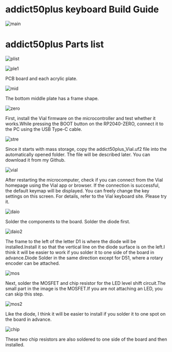 # addict50plus keyboard Build Guide

![main](https://github.com/user-attachments/assets/1dce476f-f478-4a7e-965b-9dcf54100ee1)
# addict50plus Parts list
![plist](https://github.com/user-attachments/assets/e1a9dc2d-d649-44af-9765-2a330322938a)

![ple1](https://github.com/user-attachments/assets/536c8912-2620-4de3-a461-41931ba8edc8)

PCB board and each acrylic plate.

![mid](https://github.com/user-attachments/assets/af96703d-75b7-4964-8698-dce49e05a9b3)

The bottom middle plate has a frame shape.

![zero](https://github.com/user-attachments/assets/6a6165d0-f461-4206-819e-07e254b528ae)

First, install the Vial firmware on the microcontroller and test whether it works.While pressing the BOOT button on the RP2040-ZERO, connect it to the PC using the USB Type-C cable.

![stre](https://github.com/user-attachments/assets/2368563c-54c0-4be3-8b4a-fe820cadefca)

Since it starts with mass storage, copy the addict50plus_Vial.uf2 file into the automatically opened folder. The file will be described later. You can download it from my Github.

![vial](https://github.com/user-attachments/assets/30a668e1-1343-4ddd-8fe3-d758f2bc0a6a)

After restarting the microcomputer, check if you can connect from the Vial homepage using the Vial app or browser. If the connection is successful, the default keymap will be displayed. You can freely change the key settings on this screen. For details, refer to the Vial keyboard site. Please try it.

![daio](https://github.com/user-attachments/assets/58429e36-c04c-49d2-b7ae-72d676d1ebe3)

Solder the components to the board. Solder the diode first.

![daio2](https://github.com/user-attachments/assets/120a447d-907a-41fb-af02-7091d93d8d43)

The frame to the left of the letter D1 is where the diode will be installed.Install it so that the vertical line on the diode surface is on the left.I think it will be easier to work if you solder it to one side of the board in advance.Diode Solder in the same direction except for D51, where a rotary encoder can be attached.

![mos](https://github.com/user-attachments/assets/21b3f21c-ca7a-43ac-9fa8-7687f5e49a9b)

Next, solder the MOSFET and chip resistor for the LED level shift circuit.The small part in the image is the MOSFET.If you are not attaching an LED, you can skip this step.

![mos2](https://github.com/user-attachments/assets/2f440976-86ed-43c3-85a3-33f2099eb421)

Like the diode, I think it will be easier to install if you solder it to one spot on the board in advance.

![chip](https://github.com/user-attachments/assets/156908dc-37ef-4918-ad72-263d05994b0b)

These two chip resistors are also soldered to one side of the board and then installed.

